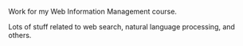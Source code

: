 Work for my Web Information Management course.

Lots of stuff related to web search, natural language processing, and others.
